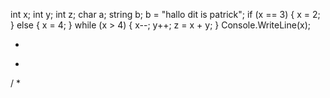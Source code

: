 int x;
int y;
int z;
char a;
string b;
b = "hallo dit is patrick";
if (x == 3)
{
	x = 2;
}
else
{
	x = 4;
}
while (x > 4)
{
	x--;
	y++;
	z = x + y;
}
Console.WriteLine(x);

+
-
/
*